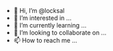 - 👋 Hi, I’m @locksal
- 👀 I’m interested in ...
- 🌱 I’m currently learning ...
- 💞️ I’m looking to collaborate on ...
- 📫 How to reach me ...

<!---
locksal/locksal is a ✨ special ✨ repository because its `README.md` (this file) appears on your GitHub profile.
You can click the Preview link to take a look at your changes.
--->
